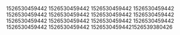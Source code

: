 1526530459442
1526530459442
1526530459442
1526530459442
1526530459442
1526530459442
1526530459442
1526530459442
1526530459442
1526530459442
1526530459442
1526530459442
1526530459442
1526530459442
15265304594421526539380426